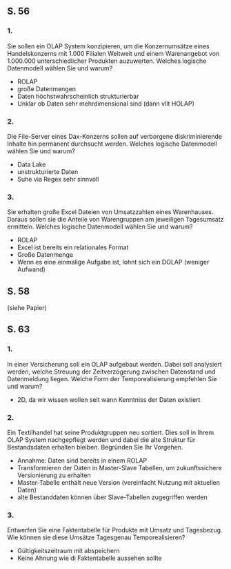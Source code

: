 ## S. 56

### 1.

Sie sollen ein OLAP System konzipieren, um die Konzernumsätze eines Handelskonzerns mit 1.000 Filialen Weltweit und einem Warenangebot von 1.000.000 unterschiedlicher Produkten auzuwerten.
Welches logische Datenmodell wählen Sie und warum?

- ROLAP
- große Datenmengen
- Daten höchstwahrscheinlich strukturierbar
- Unklar ob Daten sehr mehrdimensional sind (dann vllt HOLAP)

### 2.

Die File-Server eines Dax-Konzerns sollen auf verborgene diskriminierende Inhalte hin permanent durchsucht werden.
Welches logische Datenmodell wählen Sie und warum?

- Data Lake
- unstrukturierte Daten
- Suhe via Regex sehr sinnvoll

### 3.

Sie erhalten große Excel Dateien von Umsatzzahlen eines Warenhauses. Daraus sollen sie die Anteile von Warengruppen am jeweiligen Tagesumsatz ermitteln.
Welches logische Datenmodell wählen Sie und warum?

- ROLAP
- Excel ist bereits ein relationales Format
- Große Datenmenge
- Wenn es eine einmalige Aufgabe ist, lohnt sich ein DOLAP (weniger Aufwand)

## S. 58

(siehe Papier)

## S. 63

### 1.

In einer Versicherung soll ein OLAP aufgebaut werden. Dabei soll analysiert werden, welche Streuung der Zeitverzögerung zwischen Datenstand und Datenmeldung liegen.
Welche Form der Temporealisierung empfehlen Sie und warum?

- 2D, da wir wissen wollen seit wann Kenntniss der Daten existiert

### 2.

Ein Textilhandel hat seine Produktgruppen neu sortiert. Dies soll in Ihrem OLAP System nachgepflegt werden und dabei die alte Struktur für Bestandsdaten erhalten bleiben. Begründen Sie Ihr Vorgehen.

- Annahme: Daten sind bereits in einem ROLAP
- Transformieren der Daten in Master-Slave Tabellen, um zukunftssichere Versionierung zu erhalten
- Master-Tabelle enthält neue Version (vereinfacht Nutzung mit aktuellen Daten)
- alte Bestanddaten können über Slave-Tabellen zugegriffen werden

### 3.

Entwerfen Sie eine Faktentabelle für Produkte mit Umsatz und Tagesbezug. Wie können sie diese Umsätze Tagesgenau Temporealisieren?

- Gültigkeitszeitraum mit abspeichern
- Keine Ahnung wie di Faktentabelle aussehen sollte
